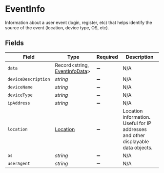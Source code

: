 # EventInfo

Information about a user event (login, register, etc) that helps identify the source of the event (location, device type, OS, etc).


## Fields

| Field                                                                             | Type                                                                              | Required                                                                          | Description                                                                       |
| --------------------------------------------------------------------------------- | --------------------------------------------------------------------------------- | --------------------------------------------------------------------------------- | --------------------------------------------------------------------------------- |
| `data`                                                                            | Record<string, [EventInfoData](../../models/shared/eventinfodata.md)>             | :heavy_minus_sign:                                                                | N/A                                                                               |
| `deviceDescription`                                                               | *string*                                                                          | :heavy_minus_sign:                                                                | N/A                                                                               |
| `deviceName`                                                                      | *string*                                                                          | :heavy_minus_sign:                                                                | N/A                                                                               |
| `deviceType`                                                                      | *string*                                                                          | :heavy_minus_sign:                                                                | N/A                                                                               |
| `ipAddress`                                                                       | *string*                                                                          | :heavy_minus_sign:                                                                | N/A                                                                               |
| `location`                                                                        | [Location](../../models/shared/location.md)                                       | :heavy_minus_sign:                                                                | Location information. Useful for IP addresses and other displayable data objects. |
| `os`                                                                              | *string*                                                                          | :heavy_minus_sign:                                                                | N/A                                                                               |
| `userAgent`                                                                       | *string*                                                                          | :heavy_minus_sign:                                                                | N/A                                                                               |